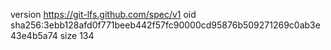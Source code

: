 version https://git-lfs.github.com/spec/v1
oid sha256:3ebb128afd0f771beeb442f57fc90000cd95876b509271269c0ab3e43e4b5a74
size 134
